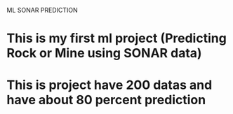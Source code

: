 ML SONAR PREDICTION
# This is my first ml project (Predicting Rock or Mine using SONAR data)
# This is project have 200 datas and have about 80 percent prediction
